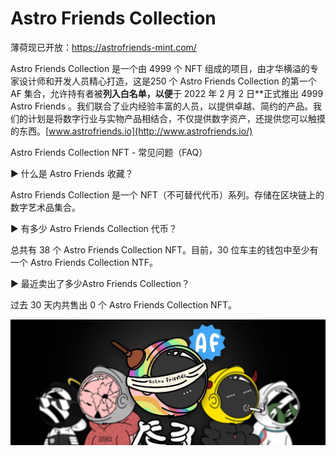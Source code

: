 # Astro Friends Collection

薄荷现已开放：https://astrofriends-mint.com/

Astro Friends Collection 是一个由 4999 个 NFT 组成的项目，由才华横溢的专家设计师和开发人员精心打造，这是250 个 Astro Friends Collection 的第一个 AF 集合，允许持有者被**列入白名单，以便**于 2022 年 2 月 2 日**正式推出 4999 Astro Friends 。我们联合了业内经验丰富的人员，以提供卓越、简约的产品。我们的计划是将数字行业与实物产品相结合，不仅提供数字资产，还提供您可以触摸的东西。[www.astrofriends.io](http://www.astrofriends.io/)

Astro Friends Collection NFT - 常见问题（FAQ）

▶ 什么是 Astro Friends 收藏？

Astro Friends Collection 是一个 NFT（不可替代代币）系列。存储在区块链上的数字艺术品集合。

▶ 有多少 Astro Friends Collection 代币？

总共有 38 个 Astro Friends Collection NFT。目前，30 位车主的钱包中至少有一个 Astro Friends Collection NTF。

▶ 最近卖出了多少Astro Friends Collection？

过去 30 天内共售出 0 个 Astro Friends Collection NFT。

![unnamed](unnamed.jpg)
